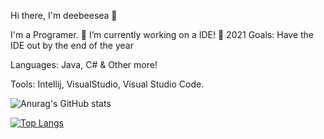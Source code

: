 Hi there, I'm deebeesea 👋

I'm a Programer.
🌋 I’m currently working on a IDE!
🥅 2021 Goals: Have the IDE out by the end of the year

Languages:
Java, C# & Other more!

Tools:
Intellij, VisualStudio, Visual Studio Code.

![Anurag's GitHub stats](https://github-readme-stats.vercel.app/api?username=deebeesea1&show_icons=true&theme=radical)


[![Top Langs](https://github-readme-stats.vercel.app/api/top-langs/?username=deebeesea1&layout=compact)](https://github.com/anuraghazra/github-readme-stats)
